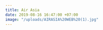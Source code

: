 ```yaml
---
title: Air Asia
date: 2019-08-16 16:47:00 +07:00
image: "/uploads/AIRASIA%20WEB%20(1).jpg"
---
```


